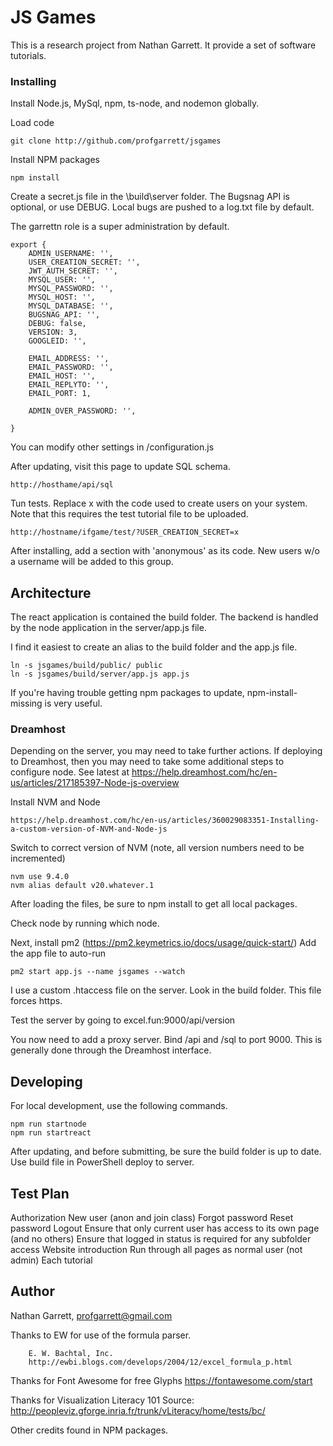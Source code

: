 # JS Games

This is a research project from Nathan Garrett. It provide a set of software tutorials.

### Installing

Install Node.js, MySql, npm, ts-node, and nodemon globally.

Load code 
```
git clone http://github.com/profgarrett/jsgames
```

Install NPM packages
```
npm install
```

Create a secret.js file in the \build\server folder. The Bugsnag API is optional, or use DEBUG. Local bugs are pushed to a log.txt file by default.

The garrettn role is a super administration by default.
```
export {
	ADMIN_USERNAME: '',
	USER_CREATION_SECRET: '',
	JWT_AUTH_SECRET: '',
	MYSQL_USER: '',
	MYSQL_PASSWORD: '',
	MYSQL_HOST: '',
	MYSQL_DATABASE: '',
	BUGSNAG_API: '',
	DEBUG: false,
	VERSION: 3,
	GOOGLEID: '',

	EMAIL_ADDRESS: '',
	EMAIL_PASSWORD: '',
	EMAIL_HOST: '',
	EMAIL_REPLYTO: '',
	EMAIL_PORT: 1,
	
	ADMIN_OVER_PASSWORD: '',

}
```

You can modify other settings in /configuration.js

After updating, visit this page to update SQL schema.
```
http://hosthame/api/sql
```

Tun tests. Replace x with the code used to create users on your system. Note that this requires the test tutorial file to be uploaded.
```
http://hostname/ifgame/test/?USER_CREATION_SECRET=x
```

After installing, add a section with 'anonymous' as its code. New users w/o a username will
be added to this group.


## Architecture

The react application is contained the build folder.  The backend is handled by the node application in the server/app.js file.  

I find it easiest to create an alias to the build folder and the app.js file.
```
ln -s jsgames/build/public/ public
ln -s jsgames/build/server/app.js app.js
```

If you're having trouble getting npm packages to update, npm-install-missing is very useful.


### Dreamhost

Depending on the server, you may need to take further actions.  If deploying to Dreamhost, then you may need to take some additional steps to configure node. See latest at https://help.dreamhost.com/hc/en-us/articles/217185397-Node-js-overview

Install NVM and Node
```
https://help.dreamhost.com/hc/en-us/articles/360029083351-Installing-a-custom-version-of-NVM-and-Node-js
```

Switch to correct version of NVM (note, all version numbers need to be incremented)
```
nvm use 9.4.0
nvm alias default v20.whatever.1
```

After loading the files, be sure to npm install to get all local packages.

Check node by running which node.

Next, install pm2 (https://pm2.keymetrics.io/docs/usage/quick-start/)
Add the app file to auto-run
```
pm2 start app.js --name jsgames --watch
```

I use a custom .htaccess file on the server. Look in the build folder.  This file forces https.

Test the server by going to excel.fun:9000/api/version

You now need to add a proxy server. Bind /api and /sql to port 9000.
This is generally done through the Dreamhost interface.

## Developing

For local development, use the following commands.

```
npm run startnode
npm run startreact
```

After updating, and before submitting, be sure the build folder is up to date. Use build file in PowerShell deploy to server.



## Test Plan

Authorization
	New user (anon and join class)
	Forgot password
	Reset password
	Logout
	Ensure that only current user has access to its own page (and no others)
	Ensure that logged in status is required for any subfolder access
Website introduction
	Run through all pages as normal user (not admin)
	Each tutorial


## Author

Nathan Garrett, profgarrett@gmail.com

Thanks to EW for use of the formula parser.
```
	E. W. Bachtal, Inc.
	http://ewbi.blogs.com/develops/2004/12/excel_formula_p.html
```

Thanks for Font Awesome for free Glyphs
https://fontawesome.com/start

Thanks for Visualization Literacy 101
	Source: http://peopleviz.gforge.inria.fr/trunk/vLiteracy/home/tests/bc/


Other credits found in NPM packages.